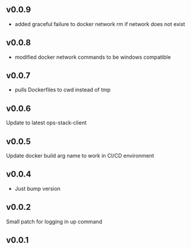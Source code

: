 v0.0.9
---
- added graceful failure to docker network rm if network does not exist
 
v0.0.8
---
- modified docker network commands to be windows compatible
 
v0.0.7
---
- pulls Dockerfiles to cwd instead of tmp
 
v0.0.6
---
Update to latest ops-stack-client
 
v0.0.5
---
Update docker build arg name to work in CI/CD environment
 
v0.0.4
---
- Just bump version
 
v0.0.2
---
Small patch for logging in up command
 
v0.0.1
---

 
